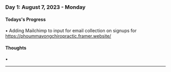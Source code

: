 ### Day 1: August 7, 2023 - Monday

#### Todays's Progress

• Adding Mailchimp to input for email collection on signups for https://phoummavongchiropractic.framer.website/

#### Thoughts

• 

---


<!---

### Day 1: August 7, 2023 - Monday

#### Todays's Progress

• 

#### Thoughts

• 

---
